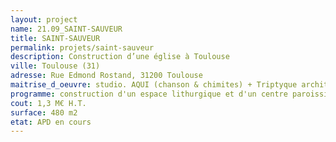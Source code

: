 ```yaml
---
layout: project
name: 21.09_SAINT-SAUVEUR
title: SAINT-SAUVEUR
permalink: projets/saint-sauveur
description: Construction d’une église à Toulouse
ville: Toulouse (31)
adresse: Rue Edmond Rostand, 31200 Toulouse
maitrise_d_oeuvre: studio. AQUI (chanson & chimites) + Triptyque architectes
programme: construction d'un espace lithurgique et d'un centre paroissiale
cout: 1,3 M€ H.T.
surface: 480 m2
etat: APD en cours
---
```

